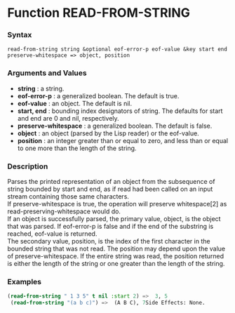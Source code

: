 <!-- Generated on 05/10/2020 by https://github.com/anto2oo/clhs-evolved -->

# Function READ-FROM-STRING

### Syntax
`read-from-string string &optional eof-error-p eof-value &key start end preserve-whitespace => object, position`  


### Arguments and Values
- **string** : a string.   
- **eof-error-p** : a generalized boolean. The default is true.   
- **eof-value** : an object.  The default is nil.   
- **start, end** : bounding index designators of string. The defaults for start and end are 0 and nil, respectively.   
- **preserve-whitespace** : a generalized boolean. The default is false.   
- **object** : an object (parsed by the Lisp reader) or the eof-value.   
- **position** : an integer greater than or equal to zero, and less than or equal to one more than the length of the string.   


### Description
Parses the printed representation of an object from the subsequence of string bounded by start and end, as if read had been called on an input stream containing those same characters.  
If preserve-whitespace is true, the operation will preserve whitespace[2] as read-preserving-whitespace would do.  
If an object is successfully parsed, the primary value, object, is the object that was parsed. If eof-error-p is false and if the end of the substring is reached, eof-value is returned.  
The secondary value, position, is the index of the first character in the bounded string that was not read. The position may depend upon the value of preserve-whitespace. If the entire string was read, the position returned is either the length of the string or one greater than the length of the string.



### Examples
```lisp 
(read-from-string " 1 3 5" t nil :start 2) =>  3, 5
 (read-from-string "(a b c)") =>  (A B C), 7Side Effects: None.
```
